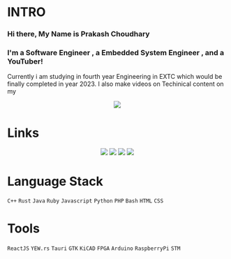 # INTRO
### Hi there, My Name is Prakash Choudhary
### I'm a Software Engineer , a Embedded System Engineer , and a YouTuber!
Currently i am  studying in fourth year Engineering in EXTC which would be finally completed in year 2023. I also make videos on Techinical content on my  

<div align="center"><img src="https://github-profile-summary-cards.vercel.app/api/cards/profile-details?username=thelinuxpoint&theme=vue"/></div>  
  
# Links
<div align="center">
<a href="https://youtube.com/c/TheLinuxPoint"><img src="https://img.shields.io/badge/YouTube-FF0000?style=for-the-badge&logo=youtube&logoColor=white"/></a>
<a href="https://github.com/thelinuxpoint"><img src="https://img.shields.io/badge/GitHub-100000?style=for-the-badge&logo=github&logoColor=white"/></a>
<a href="mailto:choudharyprakash0660@gmail.com"><img src="https://img.shields.io/badge/Gmail-D14836?style=for-the-badge&logo=gmail&logoColor=white"/></a>
<a href="https://thelinuxpoint.github.io"><img src="https://img.shields.io/badge/website-000000?style=for-the-badge&logo=About.me&logoColor=white"/></a>
</div>  


# Language Stack

`C++` `Rust` `Java` `Ruby` `Javascript` `Python` `PHP` `Bash` `HTML` `CSS`  



# Tools

`ReactJS` `YEW.rs` `Tauri` `GTK` `KiCAD` `FPGA` `Arduino` `RaspberryPi` `STM`


